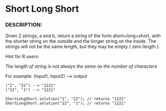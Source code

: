# Short Long Short

### DESCRIPTION:

Given 2 strings, a and b, return a string of the form short+long+short, with the shorter string on the outside and the longer string on the inside. The strings will not be the same length, but they may be empty ( zero length ).

Hint for R users:

*The length of string is not always the same as the number of characters*

For example: (Input1, Input2) --> output

```
("1", "22") --> "1221"
("22", "1") --> "1221"

ShortLongShort.solution("1", "22"); // returns "1221"
ShortLongShort.solution("22", "1"); // returns "1221"
```
